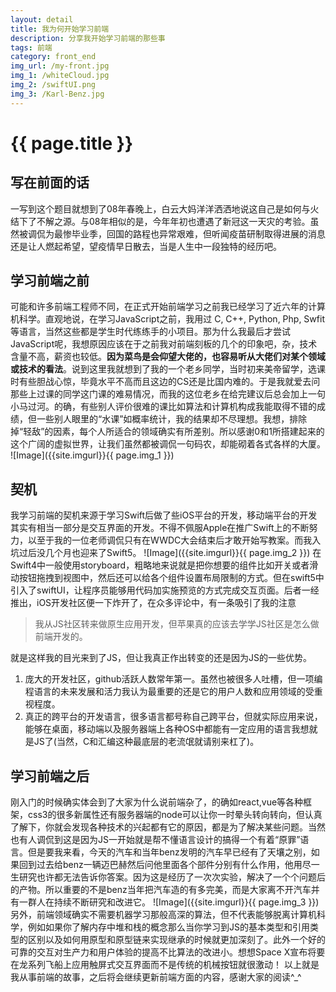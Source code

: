 ```yaml
---
layout: detail
title: 我为何开始学习前端
description: 分享我开始学习前端的那些事
tags: 前端
category: front_end
img_url: /my-front.jpg
img_1: /whiteCloud.jpg
img_2: /swiftUI.png
img_3: /Karl-Benz.jpg
---
```

# {{ page.title }}
## 写在前面的话
一写到这个题目就想到了08年春晚上，白云大妈洋洋洒洒地说这自己是如何与火结下了不解之源。与08年相似的是，今年年初也遭遇了新冠这一天灾的考验。虽然被调侃为最惨毕业季，回国的路程也异常艰难，但听闻疫苗研制取得进展的消息还是让人燃起希望，望疫情早日散去，当是人生中一段独特的经历吧。
## 学习前端之前
可能和许多前端工程师不同，在正式开始前端学习之前我已经学习了近六年的计算机科学。直观地说，在学习JavaScript之前，我用过 C, C++, Python, Php, Swfit等语言，当然这些都是学生时代练练手的小项目。那为什么我最后才尝试JavaScript呢，我想原因应该在于之前我对前端刻板的几个的印象吧，杂，技术含量不高，薪资也较低。**因为菜鸟是会仰望大佬的，也容易听从大佬们对某个领域或技术的看法**。说到这里我就想到了我的一个老乡同学，当时初来美帝留学，选课时有些胆战心惊，毕竟水平不高而且这边的CS还是比国内难的。于是我就爱去问那些上过课的同学这门课的难易情况，而我的这位老乡在给完建议后总会加上一句小马过河。的确，有些别人评价很难的课比如算法和计算机构成我能取得不错的成绩，但一些别人眼里的“水课”如概率统计，我的结果却不尽理想。我想，排除掉“轻敌”的因素，每个人所适合的领域确实有所差别。所以感谢0和1所搭建起来的这个广阔的虚拟世界，让我们虽然都被调侃一句码农，却能砌着各式各样的大厦。
![Image]({{site.imgurl}}{{ page.img_1 }})
## 契机
我学习前端的契机来源于学习Swift后做了些iOS平台的开发，移动端平台的开发其实有相当一部分是交互界面的开发。不得不佩服Apple在推广Swift上的不断努力，以至于我的一位老师调侃只有在WWDC大会结束后才敢开始写教案。而我入坑过后没几个月也迎来了Swift5。
![Image]({{site.imgurl}}{{ page.img_2 }})
在Swift4中一般使用storyboard，粗略地来说就是把你想要的组件比如开关或者滑动按钮拖拽到视图中，然后还可以给各个组件设置布局限制的方式。但在swift5中引入了swiftUI，让程序员能够用代码加实施预览的方式完成交互页面。后者一经推出，iOS开发社区便一下炸开了，在众多评论中，有一条吸引了我的注意
> 我从JS社区转来做原生应用开发，但苹果真的应该去学学JS社区是怎么做前端开发的。

就是这样我的目光来到了JS，但让我真正作出转变的还是因为JS的一些优势。
1. 庞大的开发社区，github活跃人数常年第一。虽然也被很多人吐槽，但一项编程语言的未来发展和活力我认为最重要的还是它的用户人数和应用领域的受重视程度。
2. 真正的跨平台的开发语言，很多语言都号称自己跨平台，但就实际应用来说，能够在桌面，移动端以及服务器端上各种OS中都能有一定应用的语言我想就是JS了(当然，C和汇编这种最底层的老流氓就请别来杠了)。
## 学习前端之后
刚入门的时候确实体会到了大家为什么说前端杂了，的确如react,vue等各种框架，css3的很多新属性还有服务器端的node可以让你一时晕头转向转向，但认真了解下，你就会发现各种技术的兴起都有它的原因，都是为了解决某些问题。当然也有人调侃到这是因为JS一开始就是帮不懂语言设计的搞得一个有着“原罪”语言。但是要我来看，今天的汽车和当年benz发明的汽车早已经有了天壤之别，如果回到过去给benz一辆迈巴赫然后问他里面各个部件分别有什么作用，他用尽一生研究也许都无法告诉你答案。因为这是经历了一次次实验，解决了一个个问题后的产物。所以重要的不是benz当年把汽车造的有多完美，而是大家离不开汽车并有一群人在持续不断研究和改进它。
![Image]({{site.imgurl}}{{ page.img_3 }})
另外，前端领域确实不需要机器学习那般高深的算法，但不代表能够脱离计算机科学，例如如果你了解内存中堆和栈的概念那么当你学习到JS的基本类型和引用类型的区别以及如何用原型和原型链来实现继承的时候就更加深刻了。此外一个好的可靠的交互对生产力和用户体验的提高不比算法的改进小。想想Space X宣布将要在龙系列飞船上应用触屏式交互界面而不是传统的机械按钮就很激动！
以上就是我从事前端的故事，之后将会继续更新前端方面的内容，感谢大家的阅读^_^